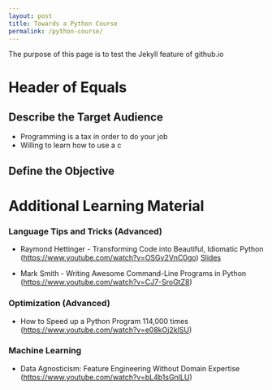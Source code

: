 ```yaml
---
layout: post
title: Towards a Python Course
permalink: /python-course/
---
```


The purpose of this page is to test the Jekyll feature of github.io

Header of Equals
================





Describe the Target Audience
----------------
 * Programming is a tax in order to do your job
 * Willing to learn how to use a c



Define the Objective
--------------------



Additional Learning Material
============================



### Language Tips and Tricks (Advanced) 

 * Raymond Hettinger - Transforming Code into Beautiful, Idiomatic Python (https://www.youtube.com/watch?v=OSGv2VnC0go)
   [Slides](https://speakerdeck.com/pyconslides/transforming-code-into-beautiful-idiomatic-python-by-raymond-hettinger-1)

 * Mark Smith - Writing Awesome Command-Line Programs in Python (https://www.youtube.com/watch?v=CJ7-SroGtZ8)

### Optimization (Advanced)
 * How to Speed up a Python Program 114,000 times (https://www.youtube.com/watch?v=e08kOj2kISU)



### Machine Learning

 * Data Agnosticism: Feature Engineering Without Domain Expertise (https://www.youtube.com/watch?v=bL4b1sGnILU) 


